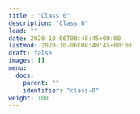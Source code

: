```yaml
---
title : "Class 0"
description: "Class 0"
lead: ""
date: 2020-10-06T08:48:45+00:00
lastmod: 2020-10-06T08:48:45+00:00
draft: false
images: []
menu:
  docs:
    parent: ""
    identifier: "class-0"
weight: 100
---
```

